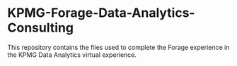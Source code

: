# KPMG-Forage-Data-Analytics-Consulting
This repository contains the files used to complete the Forage experience in the KPMG Data Analytics virtual experience.
